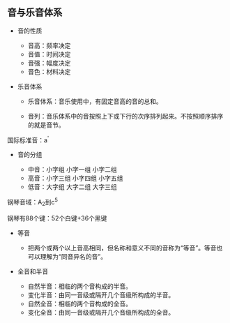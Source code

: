 ## 音与乐音体系

- 音的性质

  - 音高：频率决定
  - 音值：时间决定
  - 音强：幅度决定
  - 音色：材料决定
  
- 乐音体系

  - 乐音体系：音乐使用中，有固定音高的音的总和。

  - 音列：音乐体系中的音按照上下或下行的次序排列起来。不按照顺序排序的就是音节。

国际标准音：a<sup>'</sup>
 
- 音的分组

  - 中音：小字组   小字一组 小字二组
  - 高音：小字三组 小字四组 小字五组 
  - 低音：大字组   大字二组 大字三组

钢琴音域：A<sub>2</sub>到c<sup>5</sup>

钢琴有88个键：52个白键+36个黑键

- 等音

  - 把两个或两个以上音高相同，但名称和意义不同的音称为“等音”。等音也可以理解为“同音异名的音”。
  
- 全音和半音

  - 自然半音：相临的两个音构成的半音。
  - 变化半音：由同一音级或隔开几个音级所构成的半音。
  - 自然全音：相临的两个音构成的全音。
  - 变化全音：由同一音级或隔开几个音级所构成的全音。
